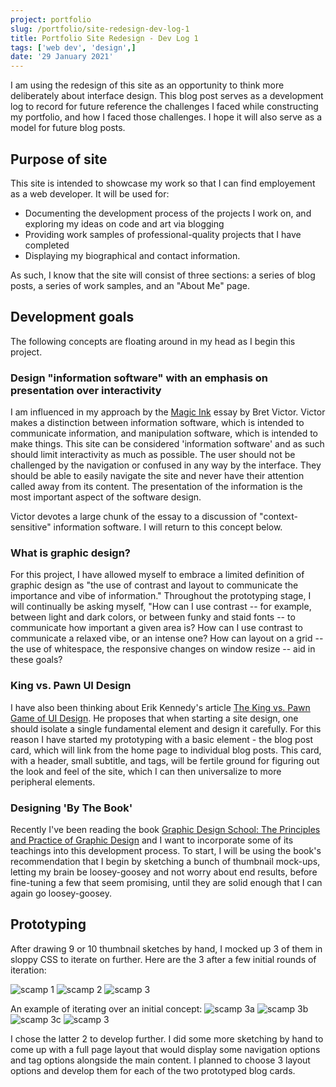 ```yaml
---
project: portfolio
slug: /portfolio/site-redesign-dev-log-1
title: Portfolio Site Redesign - Dev Log 1
tags: ['web dev', 'design',]
date: '29 January 2021'
---
```


I am using the redesign of this site as an opportunity to think more deliberately about interface design. This blog post serves as a development log to record for future reference the challenges I faced while constructing my portfolio, and how I faced those challenges. I hope it will also serve as a model for future blog posts.

## Purpose of site
This site is intended to showcase my work so that I can find employement as a web developer. It will be used for:
- Documenting the development process of the projects I work on, and exploring my ideas on code and art via blogging
- Providing work samples of professional-quality projects that I have completed
- Displaying my biographical and contact information.
  
As such, I know that the site will consist of three sections: a series of blog posts, a series of work samples, and an "About Me" page.

## Development goals
The following concepts are floating around in my head as I begin this project.

### Design "information software" with an emphasis on presentation over interactivity
I am influenced in my approach by the [Magic Ink](http://worrydream.com/MagicInk/) essay by Bret Victor. Victor makes a distinction between information software, which is intended to communicate information, and manipulation software, which is intended to make things. This site can be considered 'information software' and as such should limit interactivity as much as possible. The user should not be challenged by the navigation or confused in any way by the interface. They should be able to easily navigate the site and never have their attention called away from its content. The presentation of the information is the most important aspect of the software design.

Victor devotes a large chunk of the essay to a discussion of "context-sensitive" information software. I will return to this concept below.

### What is graphic design?
For this project, I have allowed myself to embrace a limited definition of graphic design as "the use of contrast and layout to communicate the importance and vibe of information." Throughout the prototyping stage, I will continually be asking myself, "How can I use contrast -- for example, between light and dark colors, or between funky and staid fonts -- to communicate how important a given area is? How can I use contrast to communicate a relaxed vibe, or an intense one? How can layout on a grid -- the use of whitespace, the responsive changes on window resize -- aid in these goals?

### King vs. Pawn UI Design
I have also been thinking about Erik Kennedy's article [The King vs. Pawn Game of UI Design](https://learnui.design/blog/king-vs-pawn-game-ui-design.html). He proposes that when starting a site design, one should isolate a single fundamental element and design it carefully. For this reason I have started my prototyping with a basic element - the blog post card, which will link from the home page to individual blog posts. This card, with a header, small subtitle, and tags, will be fertile ground for figuring out the look and feel of the site, which I can then universalize to more peripheral elements. 

### Designing 'By The Book'
Recently I've been reading the book [Graphic Design School: The Principles and Practice of Graphic Design](https://www.wiley.com/en-us/Graphic+Design+School%3A+The+Principles+and+Practice+of+Graphic+Design%2C+7th+Edition-p-9781119647287) and I want to incorporate some of its teachings into this development process. To start, I will be using the book's recommendation that I begin by sketching a bunch of thumbnail mock-ups, letting my brain be loosey-goosey and not worry about end results, before fine-tuning a few that seem promising, until they are solid enough that I can again go loosey-goosey.

## Prototyping
After drawing 9 or 10 thumbnail sketches by hand, I mocked up 3 of them in sloppy CSS to iterate on further. Here are the 3 after a few initial rounds of iteration:

![scamp 1](scamp1.png)
![scamp 2](scamp2.png)
![scamp 3](scamp3.png)

An example of iterating over an initial concept:
![scamp 3a](scamp3_iteration1.png)
![scamp 3b](scamp3_iteration2.png)
![scamp 3c](scamp3_iteration3.png)
![scamp 3](scamp3.png)

I chose the latter 2 to develop further. I did some more sketching by hand to come up with a full page layout that would display some navigation options and tag options alongside the main content. I planned to choose 3 layout options and develop them for each of the two prototyped blog cards.